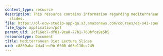 ```yaml
---
content_type: resource
description: This resource contains information regarding mediterranean diet lecture
  slides.
file: https://ol-ocw-studio-app-qa.s3.amazonaws.com/courses/es-s41-speak-italian-with-your-mouth-full-spring-2012/c8869aba4da4ed9b6600d63e110cc249_MITES_S41S12_DietLectures.pdf
file_type: application/pdf
parent_uid: 2cf16ec7-df81-9ca8-77b1-760bfca9e5b5
resourcetype: Document
title: Mediterranean Diet Lecture Slides
uid: c8869aba-4da4-ed9b-6600-d63e110cc249
---
```


